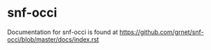 snf-occi
========
Documentation for snf-occi is found at https://github.com/grnet/snf-occi/blob/master/docs/index.rst
